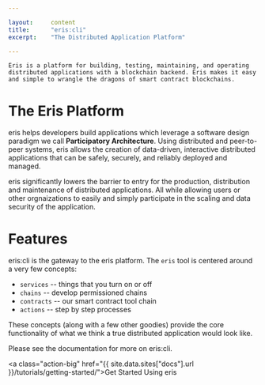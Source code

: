 ```yaml
---

layout:     content
title:      "eris:cli"
excerpt:    "The Distributed Application Platform"

---
```


```
Eris is a platform for building, testing, maintaining, and operating distributed applications with a blockchain backend. Eris makes it easy and simple to wrangle the dragons of smart contract blockchains.
```

# The Eris Platform

eris helps developers build applications which leverage a software design paradigm we call **Participatory Architecture**. Using distributed and peer-to-peer systems, eris allows the creation of data-driven, interactive distributed applications that can be safely, securely, and reliably deployed and managed.

eris significantly lowers the barrier to entry for the production, distribution and maintenance of distributed applications. All while allowing users or other orgnaizations to easily and simply participate in the scaling and data security of the application.

# Features

eris:cli is the gateway to the eris platform. The `eris` tool is centered around a very few concepts:

* `services` -- things that you turn on or off
* `chains` -- develop permissioned chains
* `contracts` -- our smart contract tool chain
* `actions` -- step by step processes

These concepts (along with a few other goodies) provide the core functionality of what we think a true distributed application would look like.

Please see the documentation for more on eris:cli.

<a class="action-big" href="{{ site.data.sites["docs"].url }}/tutorials/getting-started/">Get Started Using eris</a>
